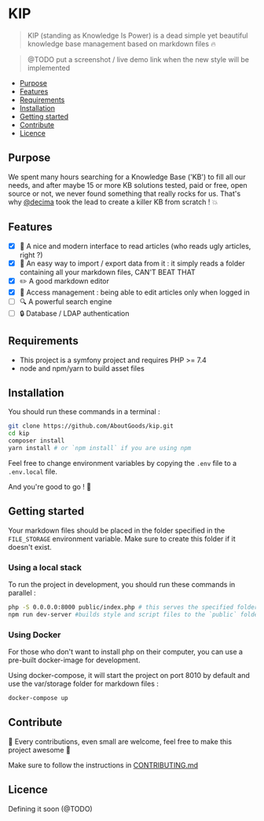# KIP

> KIP (standing as Knowledge Is Power) is a dead simple yet beautiful knowledge base management based on markdown files :fire:

> @TODO put a screenshot / live demo link when the new style will be implemented

- [Purpose](#purpose)
- [Features](#features)
- [Requirements](#requirements)
- [Installation](#installation)
- [Getting started](#getting-started)
- [Contribute](#contribute)
- [Licence](#licence)

## Purpose 

We spent many hours searching for a Knowledge Base ('KB') to fill all our needs, and after maybe 15 or more KB solutions tested, 
paid or free, open source or not, we never found something that really rocks for us. 
That's why [@decima](https://github.com/decima) took the lead to create a killer KB from scratch ! :boom:

## Features

- [x] :eyes: A nice and modern interface to read articles (who reads ugly articles, right ?)
- [x] :open_file_folder: An easy way to import / export data from it : it simply reads a folder containing all your markdown files, CAN'T BEAT THAT
- [x] :pencil2: A good markdown editor
- [x] :no_good: Access management : being able to edit articles only when logged in
- [ ] :mag: A powerful search engine
- [ ] :lock: Database / LDAP authentication

## Requirements

- This project is a symfony project and requires PHP >= 7.4
- node and npm/yarn to build asset files

## Installation

You should run these commands in a terminal :
```bash
git clone https://github.com/AboutGoods/kip.git
cd kip
composer install
yarn install # or `npm install` if you are using npm 
```

Feel free to change environment variables by copying the `.env` file to a `.env.local` file.

And you're good to go ! :tada:

## Getting started

Your markdown files should be placed in the folder specified in the `FILE_STORAGE` environment variable.
Make sure to create this folder if it doesn't exist.

### Using a local stack

To run the project in development, you should run these commands in parallel :
```bash
php -S 0.0.0.0:8000 public/index.php # this serves the specified folder as the root of the KB
npm run dev-server #builds style and script files to the `public` folder
```

### Using Docker

For those who don't want to install php on their computer, you can use a pre-built docker-image for development.

Using docker-compose, it will start the project on port 8010 by default and use the var/storage folder for markdown files :
```bash
docker-compose up
```

## Contribute

:raised_hands: Every contributions, even small are welcome, feel free to make this project awesome :dizzy:

Make sure to follow the instructions in [CONTRIBUTING.md](./CONTRIBUTING.md)

## Licence

Defining it soon (@TODO)
